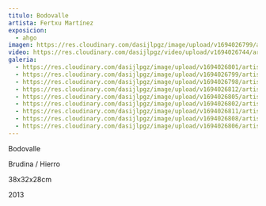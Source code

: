 ```yaml
---
titulo: Bodovalle
artista: Fertxu Martínez
exposicion:
  - ahgo
imagen: https://res.cloudinary.com/dasijlpgz/image/upload/v1694026799/artistas/Fertxu%20Mart%C3%ADnez/Bodovalle/P1060274.jpg
video: https://res.cloudinary.com/dasijlpgz/video/upload/v1694026744/artistas/Fertxu%20Mart%C3%ADnez/Bodovalle/Sin_t%C3%ADtulo_1-1.mp4
galeria:
  - https://res.cloudinary.com/dasijlpgz/image/upload/v1694026801/artistas/Fertxu%20Mart%C3%ADnez/Bodovalle/P1060276.jpg
  - https://res.cloudinary.com/dasijlpgz/image/upload/v1694026799/artistas/Fertxu%20Mart%C3%ADnez/Bodovalle/P1060274.jpg
  - https://res.cloudinary.com/dasijlpgz/image/upload/v1694026798/artistas/Fertxu%20Mart%C3%ADnez/Bodovalle/P1060272.jpg
  - https://res.cloudinary.com/dasijlpgz/image/upload/v1694026812/artistas/Fertxu%20Mart%C3%ADnez/Bodovalle/P1060284.jpg
  - https://res.cloudinary.com/dasijlpgz/image/upload/v1694026805/artistas/Fertxu%20Mart%C3%ADnez/Bodovalle/P1060278.jpg
  - https://res.cloudinary.com/dasijlpgz/image/upload/v1694026802/artistas/Fertxu%20Mart%C3%ADnez/Bodovalle/P1060277.jpg
  - https://res.cloudinary.com/dasijlpgz/image/upload/v1694026811/artistas/Fertxu%20Mart%C3%ADnez/Bodovalle/P1060283.jpg
  - https://res.cloudinary.com/dasijlpgz/image/upload/v1694026808/artistas/Fertxu%20Mart%C3%ADnez/Bodovalle/P1060281.jpg
  - https://res.cloudinary.com/dasijlpgz/image/upload/v1694026806/artistas/Fertxu%20Mart%C3%ADnez/Bodovalle/P1060279.jpg
---
```

B﻿odovalle

Brudina / H﻿ierro

3﻿8x32x28cm

2﻿013
